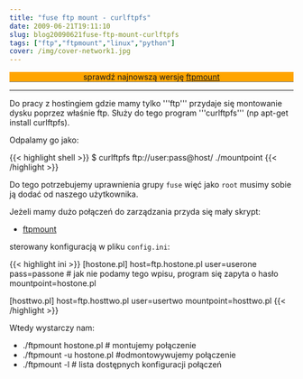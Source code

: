 ```yaml
---
title: "fuse ftp mount - curlftpfs"
date: 2009-06-21T19:11:10
slug: blog20090621fuse-ftp-mount-curlftpfs
tags: ["ftp","ftpmount","linux","python"]
cover: /img/cover-network1.jpg
---
```

<div style="text-align: center; border-bottom: solid 1px gray; background: orange">sprawdź najnowszą wersję <a href="https://github.com/onjin/ftpmount">ftpmount</a></div>

---

Do pracy z hostingiem gdzie mamy tylko '''ftp''' przydaje się montowanie dysku poprzez właśnie ftp. Służy do tego program '''curlftpfs''' (np apt-get install curlftpfs).


Odpalamy go jako:

{{< highlight shell >}}
  $ curlftpfs ftp://user:pass@host/ ./mountpoint
{{< /highlight >}}


Do tego potrzebujemy uprawnienia grupy `fuse` więć jako `root` musimy sobie ją dodać od naszego użytkownika.

Jeżeli mamy dużo połączeń do zarządzania przyda się mały skrypt:

* <a href="http://onjin.net/files/ftpmount">ftpmount</a>


sterowany konfiguracją w pliku `config.ini`:

{{< highlight ini >}}
  [hostone.pl]
  host=ftp.hostone.pl
  user=userone
  pass=passone # jak nie podamy tego wpisu, program się zapyta o hasło
  mountpoint=hostone.pl

  [hosttwo.pl]
  host=ftp.hosttwo.pl
  user=usertwo
  mountpoint=hosttwo.pl
{{< /highlight >}}

Wtedy wystarczy nam:

 * ./ftpmount hostone.pl   # montujemy połączenie
 * ./ftpmount -u hostone.pl   #odmontowywujemy połączenie
 * ./ftpmount -l   # lista dostępnych konfiguracji połączeń
